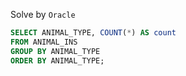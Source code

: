 Solve by `Oracle`
```sql
SELECT ANIMAL_TYPE, COUNT(*) AS count
FROM ANIMAL_INS
GROUP BY ANIMAL_TYPE
ORDER BY ANIMAL_TYPE;
```